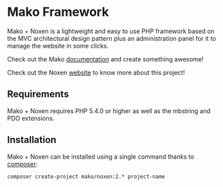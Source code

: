 # Mako Framework

Mako + Noxen is a lightweight and easy to use PHP framework based on the MVC architectural design pattern plus an administration panel for it to manage the website in some clicks.

Check out the Mako [documentation](http://makoframework.com/docs) and create something awesome!

Check out the Noxen [website](http://noxen.net) to know more about this project!

## Requirements

Mako + Noxen requires PHP 5.4.0 or higher as well as the mbstring and PDO extensions.

## Installation

Mako + Noxen can be installed using a single command thanks to [composer](https://packagist.org):

```
composer create-project mako/noxen:2.* project-name
```

